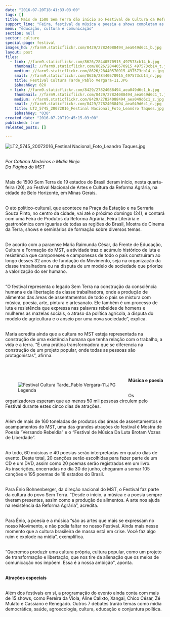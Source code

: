 ```yaml
---
date: "2016-07-20T18:41:33-03:00"
tags: []
title: Mais de 1500 Sem Terra dão início ao Festival de Cultura da Reforma Agrária
support_line: "Feira, festival de música e poesia e shows completam as atrações na cidade de Belo Horizonte até o próximo domingo."
menu: "educação, cultura e comunicação"
section: null
sector: culture
special-page: festival
images_hd: //farm9.staticflickr.com/8429/27824088494_aea049d6c1_b.jpg
layout: post
files:
  - link: //farm9.staticflickr.com/8626/28440570915_497573cb14_b.jpg
    thumbnail: //farm9.staticflickr.com/8626/28440570915_497573cb14_t.jpg
    medium: //farm9.staticflickr.com/8626/28440570915_497573cb14_z.jpg
    small: //farm9.staticflickr.com/8626/28440570915_497573cb14_n.jpg
    title: Festival Cultura Tarde_Pablo Vergara-11.JPG
    $$hashKey: 02X
  - link: //farm9.staticflickr.com/8429/27824088494_aea049d6c1_b.jpg
    thumbnail: //farm9.staticflickr.com/8429/27824088494_aea049d6c1_t.jpg
    medium: //farm9.staticflickr.com/8429/27824088494_aea049d6c1_z.jpg
    small: //farm9.staticflickr.com/8429/27824088494_aea049d6c1_n.jpg
    title: LT2_5745_20072016_Festinal Nacional_Foto_Leandro Taques.jpg
    $$hashKey: "030"
created_date: "2016-07-20T19:45:15-03:00"
published: true
releated_posts: []

---
```

<p><img alt="LT2_5745_20072016_Festinal Nacional_Foto_Leandro Taques.jpg" src="//farm9.staticflickr.com/8429/27824088494_aea049d6c1_b.jpg" /></p>

<p><br />
<em>Por Catiana Medeiros e M&iacute;dia Ninja<br />
Da P&aacute;gina do MST&nbsp;</em></p>

<p><br />
Mais de 1500 Sem Terra de 19 estados do Brasil deram in&iacute;cio, nesta quarta-feira (20), ao Festival Nacional de Artes e Cultura da Reforma Agr&aacute;ria, na cidade de Belo Horizonte, em Minas Gerais.</p>

<p><br />
O ato pol&iacute;tico-cultural, que acontece na Pra&ccedil;a da Esta&ccedil;&atilde;o e na Serraria Souza Pinto, no centro da cidade, vai at&eacute; o pr&oacute;ximo domingo (24), e contar&aacute; com uma Feira de Produtos da Reforma Agr&aacute;ria, Feira Liter&aacute;ria e gastron&ocirc;mica com iguarias de todas as regi&otilde;es do Brasil, Mostra de Cinema da Terra, shows e semin&aacute;rios de forma&ccedil;&atilde;o sobre diversos temas.</p>

<p><br />
De acordo com a paraense Maria Raimunda C&eacute;sar, da Frente de Educa&ccedil;&atilde;o, Cultura e Forma&ccedil;&atilde;o do MST, a atividade traz o ac&uacute;mulo hist&oacute;rico de luta e resist&ecirc;ncia que camponeses e camponesas de todo o pa&iacute;s constru&iacute;ram ao longo desses 32 anos de funda&ccedil;&atilde;o do Movimento, seja na organiza&ccedil;&atilde;o da classe trabalhadora ou na disputa de um modelo de sociedade que priorize a valoriza&ccedil;&atilde;o do ser humano.</p>

<p><br />
&ldquo;O festival representa o legado Sem Terra na constru&ccedil;&atilde;o da consci&ecirc;ncia humana e da liberta&ccedil;&atilde;o da classe trabalhadora, onde a produ&ccedil;&atilde;o de alimentos das &aacute;reas de assentamentos de todo o pa&iacute;s se mistura com m&uacute;sica, poesia, arte, pintura e artesanato. Ele tamb&eacute;m &eacute; um processo de luta e resist&ecirc;ncia que expressa nas palavras rebeldes de homens e mulheres as mazelas sociais, o atraso da pol&iacute;tica agr&iacute;cola, a disputa do modelo de agricultura e o anseio por uma nova sociedade&rdquo;, explica.</p>

<p><br />
Maria acredita ainda que a cultura no MST esteja representada na constru&ccedil;&atilde;o de uma exist&ecirc;ncia humana que tenha rela&ccedil;&atilde;o com o trabalho, a vida e a terra. &ldquo;&Eacute; uma pr&aacute;tica transformadora que se diferencia na constru&ccedil;&atilde;o de um projeto popular, onde todas as pessoas s&atilde;o protagonistas&rdquo;, afirma.</p>

<p><br />
&nbsp;</p>

<figure class="image" style="float:left"><img alt="Festival Cultura Tarde_Pablo Vergara-11.JPG" src="//farm9.staticflickr.com/8626/28440570915_497573cb14_b.jpg" />
<figcaption>Legenda</figcaption>
</figure>

<p><strong>M&uacute;sica e poesia</strong></p>

<p><br />
Os organizadores esperam que ao menos 50 mil pessoas circulem pelo Festival durante estes cinco dias de atra&ccedil;&otilde;es.&nbsp;</p>

<p><br />
Al&eacute;m de mais de 160 toneladas de produtos das &aacute;reas de assentamentos e acampamentos do MST, uma das grandes atra&ccedil;&otilde;es do festival &eacute; Mostra de Poesia &ldquo;Versando Rebeldia&rdquo; e o &ldquo;Festival de M&uacute;sica Da Luta Brotam Vozes de Liberdade&rdquo;.&nbsp;</p>

<p><br />
Ao todo, 60 m&uacute;sicas e 40 poesias ser&atilde;o interpretadas em quatro dias de evento. Deste total, 20 can&ccedil;&otilde;es ser&atilde;o escolhidas para fazer parte de um CD e um DVD, assim como 20 poemas ser&atilde;o registrados em um livro.<br />
As inscri&ccedil;&otilde;es, encerradas no dia 30 de junho, chegaram a somar 105 can&ccedil;&otilde;es e 195 poemas de 18 estados do Brasil.</p>

<p><br />
Para &Ecirc;nio Bohnenberger, da dire&ccedil;&atilde;o nacional do MST, o Festival faz parte da cultura do povo Sem Terra. &ldquo;Desde o in&iacute;cio, a m&uacute;sica e a poesia sempre tiveram presentes, assim como a produ&ccedil;&atilde;o de alimentos. A arte nos ajuda na resist&ecirc;ncia da Reforma Agr&aacute;ria&rdquo;, acredita.&nbsp;</p>

<p><br />
Para &Ecirc;nio, a poesia e a m&uacute;sica &ldquo;s&atilde;o as artes que mais se expressam no nosso Movimento, e n&atilde;o podia faltar no nosso Festival. Ainda mais nesse momento que a cultura brasileira de massa est&aacute; em crise. Voc&ecirc; faz algo ruim e explode na m&iacute;dia&rdquo;, exemplifica.&nbsp;</p>

<p><br />
&ldquo;Queremos produzir uma cultura pr&oacute;pria, cultura popular, como um projeto de transforma&ccedil;&atilde;o e liberta&ccedil;&atilde;o, que nos tire da aliena&ccedil;&atilde;o que os meios de comunica&ccedil;&atilde;o nos imp&otilde;em. Essa &eacute; a nossa ambi&ccedil;&atilde;o&quot;, aponta.</p>

<p><br />
<strong>Atra&ccedil;&otilde;es especiais</strong></p>

<p><br />
Al&eacute;m dos festivais em si, a programa&ccedil;&atilde;o do evento ainda conta com mais de 15 shows, como Pereira da Viola, Aline Calixto, Xangai, Chico C&eacute;sar, Z&eacute; Mulato e Cassiano e Renegado. Outros 7 debates trar&atilde;o temas como m&iacute;dia democr&aacute;tica, sa&uacute;de, agroecologia, cultura, educa&ccedil;&atilde;o e conjuntura pol&iacute;tica.</p>

<p>&nbsp;</p>
